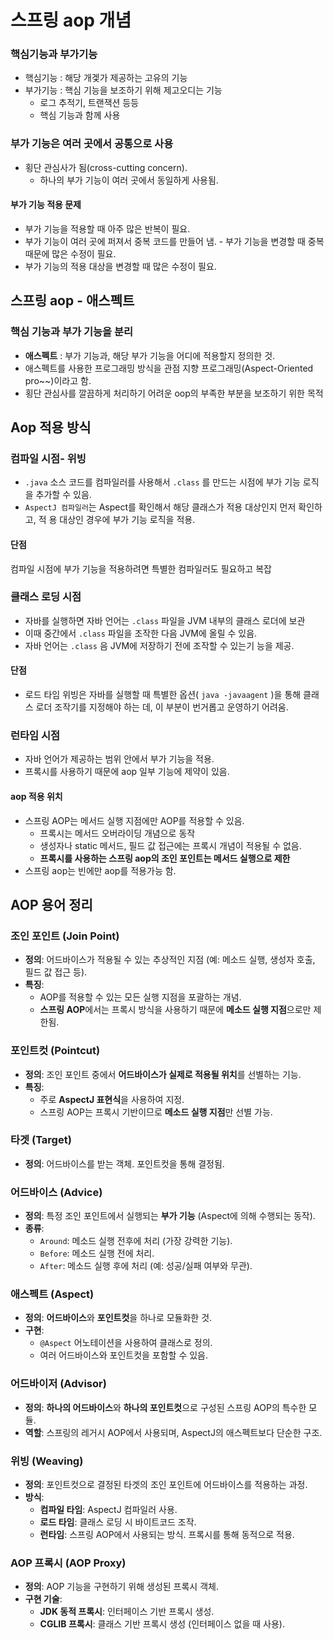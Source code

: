 # 스프링 aop 개념
### 핵심기능과 부가기능
- 핵심기능 : 해당 개겣가 제공하는 고유의 기능
- 부가기능 : 핵심 기능을 보조하기 위해 제고오디는 기능
  - 로그 추적기, 트랜잭션 등등
  - 핵심 기능과 함께 사용

### 부가 기능은 여러 곳에서 공통으로 사용
- 횡단 관심사가 됨(cross-cutting concern).
  - 하나의 부가 기능이 여러 곳에서 동일하게 사용됨.

#### 부가 기능 적용 문제
- 부가 기능을 적용할 때 아주 많은 반복이 필요.
- 부가 기능이 여러 곳에 퍼져서 중복 코드를 만들어 냄. - 부가 기능을 변경할 때 중복 때문에 많은 수정이 필요. 
- 부가 기능의 적용 대상을 변경할 때 많은 수정이 필요.

## 스프링 aop - 애스펙트
### 핵심 기능과 부가 기능을 분리
- **애스펙트** : 부가 기능과, 해당 부가 기능을 어디에 적용할지 정의한 것.
- 애스펙트를 사용한 프로그래밍 방식을 관점 지향 프로그래밍(Aspect-Oriented pro~~)이라고 함.
- 횡단 관심사를 깔끔하게 처리하기 어려운 oop의 부족한 부분을 보조하기 위한 목적

## Aop 적용 방식
### 컴파일 시점- 위빙
- `.java` 소스 코드를 컴파일러를 사용해서 `.class` 를 만드는 시점에 부가 기능 로직을 추가할 수 있음.
- `AspectJ 컴파일러`는 Aspect를 확인해서 해당 클래스가 적용 대상인지 먼저 확인하고, 적 용 대상인 경우에 부가 기능 로직을 적용.
#### 단점
컴파일 시점에 부가 기능을 적용하려면 특별한 컴파일러도 필요하고 복잡

### 클래스 로딩 시점
- 자바를 실행하면 자바 언어는 `.class` 파일을 JVM 내부의 클래스 로더에 보관
- 이때 중간에서 `.class` 파일을 조작한 다음 JVM에 올릴 수 있음. 
- 자바 언어는 `.class` 음 JVM에 저장하기 전에 조작할 수 있는기 능을 제공.

#### 단점
- 로드 타임 위빙은 자바를 실행할 때 특별한 옵션( `java -javaagent` )을 통해 클래스 로더 조작기를 지정해야 하는 데, 이 부분이 번거롭고 운영하기 어려움.

### 런타임 시점
- 자바 언어가 제공하는 범위 안에서 부가 기능을 적용.
- 프록시를 사용하기 때문에 aop 일부 기능에 제약이 있음.
#### aop 적용 위치
- 스프링 AOP는 메서드 실행 지점에만 AOP를 적용할 수 있음.
  - 프록시는 메서드 오버라이딩 개념으로 동작
  - 생성자나 static 메서드, 필드 값 접근에는 프록시 개념이 적용될 수 없음.
  - **프록시를 사용하는 스프링 aop의 조인 포인트는 메서드 실행으로 제한**
- 스프링 aop는 빈에만 aop를 적용가능 함.


## AOP 용어 정리

### 조인 포인트 (Join Point)
- **정의**: 어드바이스가 적용될 수 있는 추상적인 지점 (예: 메소드 실행, 생성자 호출, 필드 값 접근 등).
- **특징**:
  - AOP를 적용할 수 있는 모든 실행 지점을 포괄하는 개념.
  - **스프링 AOP**에서는 프록시 방식을 사용하기 때문에 **메소드 실행 지점**으로만 제한됨.

### 포인트컷 (Pointcut)
- **정의**: 조인 포인트 중에서 **어드바이스가 실제로 적용될 위치**를 선별하는 기능.
- **특징**:
  - 주로 **AspectJ 표현식**을 사용하여 지정.
  - 스프링 AOP는 프록시 기반이므로 **메소드 실행 지점**만 선별 가능.

### 타겟 (Target)
- **정의**: 어드바이스를 받는 객체. 포인트컷을 통해 결정됨.

### 어드바이스 (Advice)
- **정의**: 특정 조인 포인트에서 실행되는 **부가 기능** (Aspect에 의해 수행되는 동작).
- **종류**:
  - `Around`: 메소드 실행 전후에 처리 (가장 강력한 기능).
  - `Before`: 메소드 실행 전에 처리.
  - `After`: 메소드 실행 후에 처리 (예: 성공/실패 여부와 무관).

### 애스펙트 (Aspect)
- **정의**: **어드바이스**와 **포인트컷**을 하나로 모듈화한 것.
- **구현**:
  - `@Aspect` 어노테이션을 사용하여 클래스로 정의.
  - 여러 어드바이스와 포인트컷을 포함할 수 있음.

### 어드바이저 (Advisor)
- **정의**: **하나의 어드바이스**와 **하나의 포인트컷**으로 구성된 스프링 AOP의 특수한 모듈.
- **역할**: 스프링의 레거시 AOP에서 사용되며, AspectJ의 애스펙트보다 단순한 구조.

### 위빙 (Weaving)
- **정의**: 포인트컷으로 결정된 타겟의 조인 포인트에 어드바이스를 적용하는 과정.
- **방식**:
  - **컴파일 타임**: AspectJ 컴파일러 사용.
  - **로드 타임**: 클래스 로딩 시 바이트코드 조작.
  - **런타임**: 스프링 AOP에서 사용되는 방식. 프록시를 통해 동적으로 적용.

### AOP 프록시 (AOP Proxy)
- **정의**: AOP 기능을 구현하기 위해 생성된 프록시 객체.
- **구현 기술**:
  - **JDK 동적 프록시**: 인터페이스 기반 프록시 생성.
  - **CGLIB 프록시**: 클래스 기반 프록시 생성 (인터페이스 없을 때 사용).